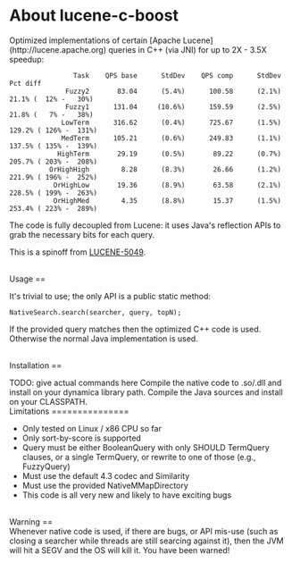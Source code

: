 About lucene-c-boost
==============
<p>
Optimized implementations of certain [Apache Lucene](http://lucene.apache.org) queries in C++ (via JNI) for up to 2X - 3.5X speedup:

                    Task    QPS base      StdDev    QPS comp      StdDev                Pct diff
                  Fuzzy2       83.04      (5.4%)      100.58      (2.1%)   21.1% (  12% -   30%)
                  Fuzzy1      131.04     (10.6%)      159.59      (2.5%)   21.8% (   7% -   38%)
                 LowTerm      316.62      (0.4%)      725.67      (1.5%)  129.2% ( 126% -  131%)
                 MedTerm      105.21      (0.6%)      249.83      (1.1%)  137.5% ( 135% -  139%)
                HighTerm       29.19      (0.5%)       89.22      (0.7%)  205.7% ( 203% -  208%)
              OrHighHigh        8.28      (8.3%)       26.66      (1.2%)  221.9% ( 196% -  252%)
               OrHighLow       19.36      (8.9%)       63.58      (2.1%)  228.5% ( 199% -  263%)
               OrHighMed        4.35      (8.8%)       15.37      (1.5%)  253.4% ( 223% -  289%)

The code is fully decoupled from Lucene: it uses Java's reflection APIs to grab the necessary bits for each query.

This is a spinoff from [LUCENE-5049](https://issues.apache.org/jira/browse/LUCENE-5049).

<br>
Usage
==
<p>
It's trivial to use; the only API is a public static method:

    NativeSearch.search(searcher, query, topN);

If the provided query matches then the optimized C++ code is used. Otherwise the normal Java implementation is used.

<br>
Installation
==
<p>
TODO: give actual commands here
Compile the native code to .so/.dll and install on your dynamica library path.  Compile the Java sources and install on your CLASSPATH.

<br>
Limitations
===============
<br>

  * Only tested on Linux / x86 CPU so far
  * Only sort-by-score is supported
  * Query must be either BooleanQuery with only SHOULD TermQuery clauses, or a single TermQuery, or rewrite to one of those (e.g., FuzzyQuery)
  * Must use the default 4.3 codec and Similarity
  * Must use the provided NativeMMapDirectory
  * This code is all very new and likely to have exciting bugs

<br>
Warning
==
<br>
Whenever native code is used, if there are bugs, or API mis-use (such as closing a searcher while threads are still searcing against it), then the JVM will hit a SEGV and the OS will kill it.  You have been warned!
